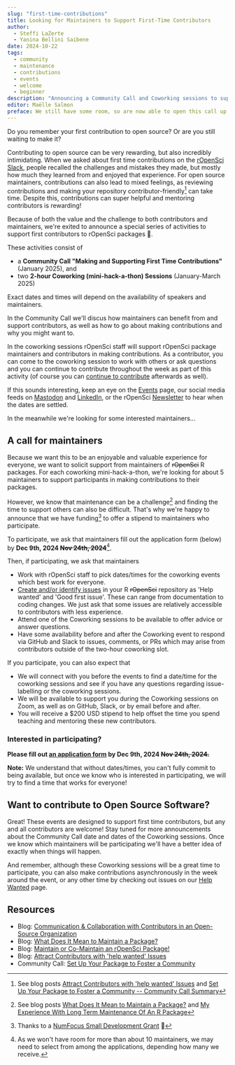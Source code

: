 ```yaml
---
slug: "first-time-contributions"
title: Looking for Maintainers to Support First-Time Contributors
author:
  - Steffi LaZerte
  - Yanina Bellini Saibene
date: 2024-10-22
tags:
  - community
  - maintenance
  - contributions
  - events
  - welcome
  - beginner
description: "Announcing a Community Call and Coworking sessions to support first contributions"
editor: Maëlle Salmon
preface: We still have some room, so are now able to open this call up to non-rOpenSci package maintainers until December 9th 🎉.
---
```


Do you remember your first contribution to open source? 
Or are you still waiting to make it?

Contributing to open source can be very rewarding, but also incredibly intimidating.
When we asked about first time contributions on the [rOpenSci Slack](https://contributing.ropensci.org/resources.html#channels), 
people recalled the challenges and mistakes they made, but mostly how much they learned from and enjoyed that experience. 
For open source maintainers, contributions can also lead to mixed feelings, 
as reviewing contributions and making your repository contributor-friendly[^1] can take time.
Despite this, contributions can super helpful and mentoring contributors is rewarding!

[^1]: See blog posts 
  [Attract Contributors with 'help wanted' Issues](/blog/2023/09/19/help-wanted/) and
  [Set Up Your Package to Foster a Community -- Community Call Summary](/blog/2021/04/28/commcall-pkg-community/)

Because of both the value and the challenge to both contributors and maintainers,
we're exited to announce a special series of activities to support first contributors to rOpenSci packages 🎉.

These activities consist of 

- a **Community Call "Making and Supporting First Time Contributions"** (January 2025), and
- two **2-hour Coworking (mini-hack-a-thon) Sessions** (January-March 2025)

Exact dates and times will depend on the availability of speakers and maintainers.

In the Community Call we'll discus how maintainers can benefit from and support contributors, 
as well as how to go about making contributions and why you might want to.

In the coworking sessions rOpenSci staff will support rOpenSci package maintainers
and contributors in making contributions. 
As a contributor, you can come to the coworking session to work with others or ask questions and 
you can continue to contribute throughout the week as part of this activity 
(of course you can [continue to contribute](https://contributing.ropensci.org/resources.html#issues) afterwards as well). 

If this sounds interesting, keep an eye on the [Events](/events) page, our social media feeds on 
[Mastodon](https://hachyderm.io/@rOpenSci) and 
[LinkedIn](https://www.linkedin.com/company/ropensci/), or the rOpenSci [Newsletter](/news)
to hear when the dates are settled.

In the meanwhile we're looking for some interested maintainers...

## A call for maintainers

Because we want this to be an enjoyable and valuable experience for everyone,
we want to solicit support from maintainers of ~~rOpenSci~~ R packages. 
For each coworking mini-hack-a-thon, we're looking for about 5 maintainers to support participants in
making contributions to their packages. 

However, we know that maintenance can be a challenge[^2] and finding the time 
to support others can also be difficult. That's why we're happy to announce that
we have funding[^3] to offer a stipend to maintainers who participate.

[^2]: See blog posts 
  [What Does It Mean to Maintain a Package?](/blog/2023/02/07/what-does-it-mean-to-maintain-a-package/) and 
  [My Experience With Long Term Maintenance Of An R Package](/blog/2024/08/20/my-experience-with-long-term-maintenance-of-an-r-package/)

[^3]: Thanks to a [NumFocus Small Development Grant](https://numfocus.org/programs/small-development-grants) 🎉

To participate, we ask that maintainers fill out the application form (below) by **Dec 9th, 2024 ~~Nov 24th, 2024~~**[^4].

[^4]: As we won't have room for more than about 10 maintainers, we may need to select from among the applications, depending how many we receive.

Then, if participating, we ask that maintainers 

- Work with rOpenSci staff to pick dates/times for the coworking events which best work for everyone.
- [Create and/or identify issues](/blog/2023/09/19/help-wanted/) in
your R ~~rOpenSci~~ repository as 'Help wanted' and 'Good first issue'. These can
range from documentation to coding changes. We just ask that some issues are relatively accessible to contributors with less experience.
- Attend one of the Coworking sessions to be available to offer advice or answer questions.
- Have some availability before and after the Coworking event to respond via GitHub and Slack to 
  issues, comments, or PRs which may arise from contributors outside of the two-hour coworking slot.

If you participate, you can also expect that

- We will connect with you before the events to find a date/time for the coworking sessions and
  see if you have any questions regarding issue-labelling or the coworking sessions.
- We will be available to support you during the Coworking sessions on Zoom, 
  as well as on GitHub, Slack, or by email before and after.
- You will receive a $200 USD stipend to help offset the time you spend teaching and mentoring these new contributors.

### Interested in participating?

**Please fill out [an application form](https://airtable.com/appRpJelSoXWcYCG1/shrgFCAdgR4g8k45Q) by Dec 9th, 2024 ~~Nov 24th, 2024.~~**

**Note:** We understand that without dates/times, you can't fully commit to being available, 
but once we know who is interested in participating, we will try to find a time that works for everyone!

## Want to contribute to Open Source Software?

Great! These events are designed to support first time contributors, but any and all contributors are welcome!
Stay tuned for more announcements about the Community Call date and dates of the Coworking sessions. 
Once we know which maintainers will be participating we'll have a better idea of exactly when things will happen. 

And remember, although these Coworking sessions will be a great time to participate, 
you can also make contributions asynchronously in the week around the event, 
or any other time by checking out issues on our [Help Wanted](/help-wanted/) page.


## Resources

- Blog: [Communication & Collaboration with Contributors in an Open-Source Organization](/blog/2022/06/14/communication-with-contributors-in-an-open-source-organization/)
- Blog: [What Does It Mean to Maintain a Package?](/blog/2023/02/07/what-does-it-mean-to-maintain-a-package/) 
- Blog: [Maintain or Co-Maintain an rOpenSci Package!](/blog/2022/10/17/maintain-or-co-maintain-an-ropensci-package/)
- Blog: [Attract Contributors with 'help wanted' Issues](/blog/2023/09/19/help-wanted/)
- Community Call: [Set Up Your Package to Foster a Community](/commcalls/apr2021-pkg-community/)

